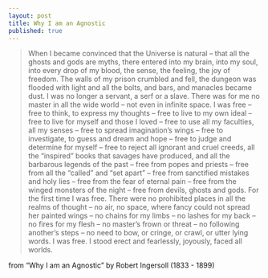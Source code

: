 ```yaml
---
layout: post
title: Why I am an Agnostic
published: true
---
```


> When I became convinced that the Universe is natural – that
> all the ghosts and gods are myths, there entered into my brain,
> into my soul, into every drop of my blood, the sense, the feeling,
> the joy of freedom. The walls of my prison crumbled and fell, the
> dungeon was flooded with light and all the bolts, and bars, and
> manacles became dust. I was no longer a servant, a serf or a slave.
> There was for me no master in all the wide world – not even in
> infinite space. I was free – free to think, to express my thoughts
> – free to live to my own ideal – free to live for myself and
> those I loved – free to use all my faculties, all my senses –
> free to spread imagination’s wings – free to investigate, to guess
> and dream and hope – free to judge and determine for myself –
> free to reject all ignorant and cruel creeds, all the “inspired”
> books that savages have produced, and all the barbarous legends of
> the past – free from popes and priests – free from all the
> “called” and “set apart” – free from sanctified mistakes and holy
> lies – free from the fear of eternal pain – free from the winged
> monsters of the night – free from devils, ghosts and gods. For the
> first time I was free. There were no prohibited places in all the
> realms of thought – no air, no space, where fancy could not spread
> her painted wings – no chains for my limbs – no lashes for my
> back – no fires for my flesh – no master’s frown or threat – no
> following another’s steps – no need to bow, or cringe, or crawl,
> or utter lying words. I was free. I stood erect and fearlessly,
> joyously, faced all worlds.

from “Why I am an Agnostic” by Robert Ingersoll (1833 - 1899)

